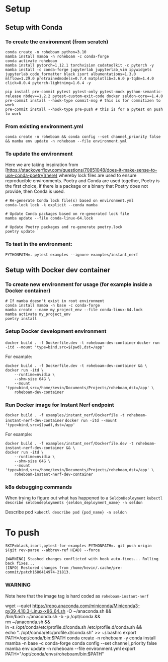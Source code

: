# Setup
## Setup with Conda

### To create the environment (from scratch)
```
conda create -n roheboam python=3.10
mamba install mamba -n roheboam -c conda-forge
conda activate roheboam
mamba install pytorch=1.12.1 torchvision cudatoolkit -c pytorch -y
mamba install -c conda-forge jupyterlab jupyterlab_vim ipywidgets jupyterlab_code_formatter black isort albumentations=1.3.0 mlflow=1.29.0 pretrainedmodels=0.7.4 matplotlib=3.6.0 p-tqdm=1.4.0 click=8.0.4 pytorch-lightning=1.6.4 -y

pip install pre-commit pytest pytest-only pytest-mock python-semantic-release nbdev==1.2.2 pytest-custom-exit-code docker seldon-core==1.4.0
pre-commit install --hook-type commit-msg # this is for commitizen to work
pre-commit install --hook-type pre-push # this is for a pytest on push to work
```

### From existing environment.yml
```
conda create -n roheboam && conda config --set channel_priority false && mamba env update -n roheboam --file environment.yml
```

### To update the environment
Here we are taking inspiration from [https://stackoverflow.com/questions/70851048/does-it-make-sense-to-use-conda-poetry](here) whereby lock files are used to ensure reproducible environments. Poetry and Conda are used together, Poetry is the first choice, if there is a package or a binary that Poetry does not provide, then Conda is used.
```
# Re-generate Conda lock file(s) based on environment.yml
conda-lock lock -k explicit --conda mamba

# Update Conda packages based on re-generated lock file
mamba update --file conda-linux-64.lock

# Update Poetry packages and re-generate poetry.lock
poetry update
```

### To test in the environment:
```
PYTHONPATH=. pytest examples --ignore examples/instant_nerf
```

## Setup with Docker dev container
### To create new environment for usage (for example inside a Docker container)
```
# If mamba doesn't exist in root environment
conda install mamba -n base -c conda-forge
mamba create --name my_project_env --file conda-linux-64.lock
mamba activate my_project_env
poetry install
```

### Setup Docker development environment
`docker build . -f Dockerfile.dev -t roheboam-dev-container`
`docker run -itd --mount 'type=bind,src=$(pwd),dst=/app'`

For example:
```
docker build . -f Dockerfile.dev -t roheboam-dev-container && \
docker run -itd \
    --runtime=nvidia \
    --shm-size 64G \
    --mount 'type=bind,src=/home/kevin/Documents/Projects/roheboam,dst=/app' \
    roheboam-dev-container
```

### Run Docker image for Instant Nerf endpoint
`docker build . -f examples/instant_nerf/Dockerfile -t roheboam-instant-nerf-dev-container`
`docker run -itd --mount 'type=bind,src=$(pwd),dst=/app'`

For example:
```
docker build . -f examples/instant_nerf/Dockerfile.dev -t roheboam-instant-nerf-dev-container && \
docker run -itd \
    --runtime=nvidia \
    --shm-size 64G \
    --mount 'type=bind,src=/home/kevin/Documents/Projects/roheboam,dst=/app' \
    roheboam-instant-nerf-dev-container
```


### k8s debugging commands
When trying to figure out what has happened to a `SeldonDeployment`
`kubectl describe seldondeployments {seldon_deployment_name} -n seldon`

Describe pod
`kubectl describe pod {pod_name} -n seldon`


# To push
`SKIP=black,isort,pytest-for-examples PYTHONPATH=. git push origin $(git rev-parse --abbrev-ref HEAD) --force`

```
[WARNING] Stashed changes conflicted with hook auto-fixes... Rolling back fixes...
[INFO] Restored changes from /home/kevin/.cache/pre-commit/patch1680414974-21813.
```
### WARNING
Note here that the image tag is hard coded as `roheboam-instant-nerf`

wget --quiet https://repo.anaconda.com/miniconda/Miniconda3-py39_4.10.3-Linux-x86_64.sh -O ~/anaconda.sh && \
    /bin/bash ~/anaconda.sh -b -p /opt/conda && \
    rm ~/anaconda.sh && \
    ln -s /opt/conda/etc/profile.d/conda.sh /etc/profile.d/conda.sh && \
    echo ". /opt/conda/etc/profile.d/conda.sh" >> ~/.bashrc
export PATH=/opt/conda/bin:$PATH
conda create -n roheboam -y
conda install mamba -n base -c conda-forge
conda config --set channel_priority false
mamba env update -n roheboam --file environment.yml
export PATH="/opt/conda/envs/roheboam/bin:$PATH"
